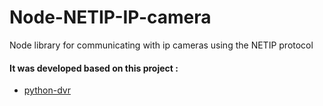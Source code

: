 # Node-NETIP-IP-camera
Node library for communicating with ip cameras using the NETIP protocol


#### It was developed based on this project :
- [python-dvr](https://github.com/NeiroNx/python-dvr)
